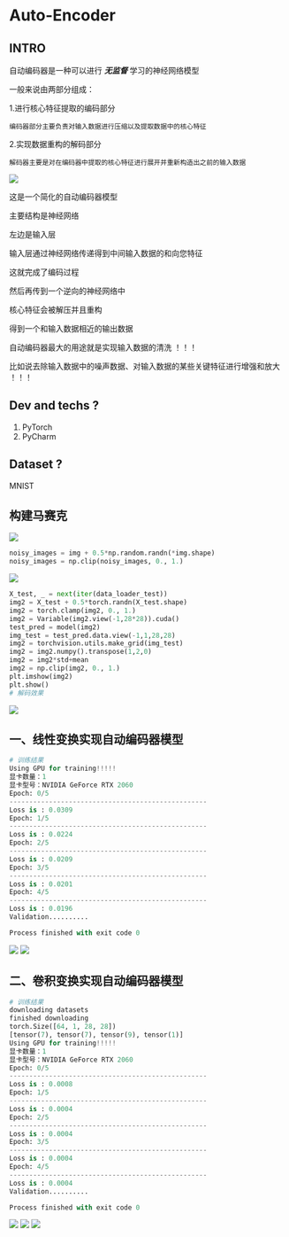 # Auto-Encoder

## INTRO
自动编码器是一种可以进行 ***无监督***  学习的神经网络模型

一般来说由两部分组成：

1.进行核心特征提取的编码部分

    编码器部分主要负责对输入数据进行压缩以及提取数据中的核心特征

2.实现数据重构的解码部分

    解码器主要是对在编码器中提取的核心特征进行展开并重新构造出之前的输入数据

![](./Architecture.png)

这是一个简化的自动编码器模型

主要结构是神经网络

左边是输入层

输入层通过神经网络传递得到中间输入数据的和向您特征

这就完成了编码过程

然后再传到一个逆向的神经网络中

核心特征会被解压并且重构

得到一个和输入数据相近的输出数据

自动编码器最大的用途就是实现输入数据的清洗 ！！！

比如说去除输入数据中的噪声数据、对输入数据的某些关键特征进行增强和放大 ！！！

## Dev and techs ?
1. PyTorch
2. PyCharm

## Dataset ?

MNIST

## 构建马赛克

![](./)

```python
noisy_images = img + 0.5*np.random.randn(*img.shape)
noisy_images = np.clip(noisy_images, 0., 1.)
```

![](./test_mosaic_1.png) 

```python
X_test, _ = next(iter(data_loader_test))
img2 = X_test + 0.5*torch.randn(X_test.shape)
img2 = torch.clamp(img2, 0., 1.)
img2 = Variable(img2.view(-1,28*28)).cuda()
test_pred = model(img2)
img_test = test_pred.data.view(-1,1,28,28)
img2 = torchvision.utils.make_grid(img_test)
img2 = img2.numpy().transpose(1,2,0)
img2 = img2*std+mean
img2 = np.clip(img2, 0., 1.)
plt.imshow(img2)
plt.show()
# 解码效果
```

![](./mosai_decode_result.png)

## 一、线性变换实现自动编码器模型

```python
# 训练结果
Using GPU for training!!!!! 
显卡数量：1
显卡型号：NVIDIA GeForce RTX 2060
Epoch: 0/5
--------------------------------------------------
Loss is : 0.0309
Epoch: 1/5
--------------------------------------------------
Loss is : 0.0224
Epoch: 2/5
--------------------------------------------------
Loss is : 0.0209
Epoch: 3/5
--------------------------------------------------
Loss is : 0.0201
Epoch: 4/5
--------------------------------------------------
Loss is : 0.0196
Validation..........

Process finished with exit code 0
```

![](./test_mosaic_1.png) 
![](./mosai_decode_result.png)

## 二、卷积变换实现自动编码器模型

```python
# 训练结果
downloading datasets
finished downloading
torch.Size([64, 1, 28, 28])
[tensor(7), tensor(7), tensor(9), tensor(1)]
Using GPU for training!!!!! 
显卡数量：1
显卡型号：NVIDIA GeForce RTX 2060
Epoch: 0/5
--------------------------------------------------
Loss is : 0.0008
Epoch: 1/5
--------------------------------------------------
Loss is : 0.0004
Epoch: 2/5
--------------------------------------------------
Loss is : 0.0004
Epoch: 3/5
--------------------------------------------------
Loss is : 0.0004
Epoch: 4/5
--------------------------------------------------
Loss is : 0.0004
Validation..........

Process finished with exit code 0
```

![](./img1.png)
![](./X_test.png)
![](./img2.png)



